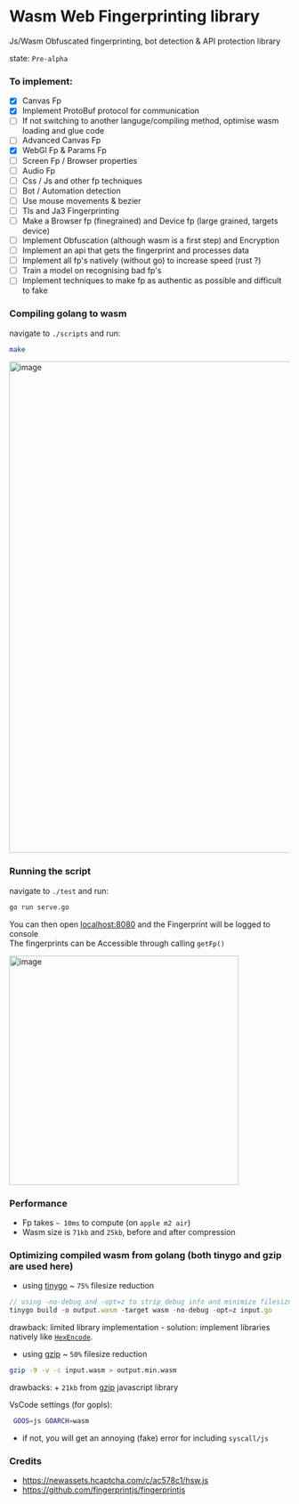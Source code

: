 # Wasm Web Fingerprinting library
Js/Wasm Obfuscated fingerprinting, bot detection & API protection library

state: `Pre-alpha`

### To implement:
- [x] Canvas Fp
- [x] Implement ProtoBuf protocol for communication
- [ ] If not switching to another languge/compiling method, optimise wasm loading and glue code
- [ ] Advanced Canvas Fp
- [x] WebGl Fp & Params Fp
- [ ] Screen Fp / Browser properties
- [ ] Audio Fp
- [ ] Css / Js and other fp techniques
- [ ] Bot / Automation detection
- [ ] Use mouse movements & bezier
- [ ] Tls and Ja3 Fingerprinting
- [ ] Make a Browser fp (finegrained) and Device fp (large grained, targets device)
- [ ] Implement Obfuscation (although wasm is a first step) and Encryption
- [ ] Implement an api that gets the fingerprint and processes data
- [ ] Implement all fp's natively (without go) to increase speed (rust ?)
- [ ] Train a model on recognising bad fp's
- [ ] Implement techniques to make fp as authentic as possible and difficult to fake

### Compiling golang to wasm
navigate to `./scripts` and run:
```sh
make
```

<img width="883" alt="image" src="https://github.com/onlpsec/fingerprint/assets/98614666/709eb3dc-81a0-46d5-a05d-b4d2e0986b60">

### Running the script
navigate to `./test` and run:
```sh
go run serve.go
```

You can then open [localhost:8080](http://localhost:8080) and the Fingerprint will be logged to console  
The fingerprints can be Accessible through calling `getFp()`

<img width="412" alt="image" src="https://github.com/onlpsec/fingerprint/assets/98614666/07fff7c5-4ed3-42ef-8980-7063ea1d2e1d">

### Performance
- Fp takes `~ 10ms` to compute (on `apple m2 air`)
- Wasm size is `71kb` and `25kb`, before and after compression

### Optimizing compiled wasm from golang (both tinygo and gzip are used here)

- using [tinygo](https://github.com/tinygo-org/tinygo) ~ `75%` filesize reduction
```js
// using -no-debug and -opt=z to strip debug info and minimize filesize
tinygo build -o output.wasm -target wasm -no-debug -opt=z input.go
```
drawback: limited library implementation - solution: implement libraries natively like [`HexEncode`](https://github.com/onlpsec/fingerprint/blob/main/internal/crypto/hex.go).

- using [gzip](https://www.gnu.org/software/gzip/) ~ `50%` filesize reduction
```sh
gzip -9 -v -c input.wasm > output.min.wasm
```
drawbacks: + `21kb` from [gzip](https://github.com/onlpsec/fingerprint/blob/main/test/static/gzip.min.js) javascript library

VsCode settings (for gopls):
```sh
 GOOS=js GOARCH=wasm
```
- if not, you will get an annoying (fake) error for including `syscall/js`
  
### Credits
- https://newassets.hcaptcha.com/c/ac578c1/hsw.js
- https://github.com/fingerprintjs/fingerprintjs
